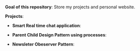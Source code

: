 __Goal of this repository__: Store my projects and personal website.

__Projects__: 

- __Smart Real time chat application__:

- __Parent Child Design Pattern using processes__:

- __Newsleter Obeserver Pattern__: 

